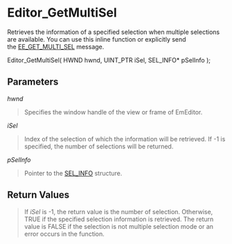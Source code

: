 # Editor\_GetMultiSel

Retrieves the information of a specified selection when multiple selections
are available. You can use this inline function or explicitly send the [EE\_GET\_MULTI\_SEL](../message/ee_get_multi_sel) message.

Editor\_GetMultiSel( HWND hwnd, UINT\_PTR iSel, SEL\_INFO\* pSelInfo );

## Parameters

_hwnd_

> Specifies the window handle of the view or frame of EmEditor.

_iSel_

> Index of the selection of which the information will be retrieved. If -1 is
> specified, the number of selections will be returned.

_pSelInfo_

> Pointer to the
> [SEL\_INFO](../structure/sel_info) structure.

## Return Values

> If _iSel_ is -1, the return value is the number of selection.
> Otherwise, TRUE if the specified selection information is retrieved. The
> return value is FALSE if the selection is not multiple selection mode or an
> error occurs in the function.
